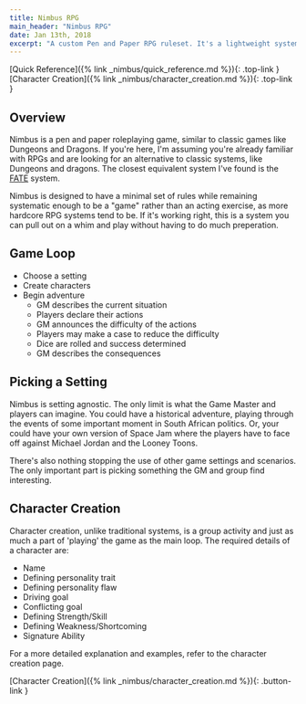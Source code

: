 ```yaml
---
title: Nimbus RPG
main_header: "Nimbus RPG"
date: Jan 13th, 2018
excerpt: "A custom Pen and Paper RPG ruleset. It's a lightweight system that prefers narrative context over stat lines to inform the game mechanics."
---
```


[Quick Reference]({% link _nimbus/quick_reference.md %}){: .top-link }
[Character Creation]({% link _nimbus/character_creation.md %}){: .top-link }

## Overview
Nimbus is a pen and paper roleplaying game, similar to classic games like Dungeons and Dragons. If you're here, I'm assuming you're already familiar with RPGs and are looking for an alternative to classic systems, like Dungeons and dragons. The closest equivalent system I've found is the [FATE](https://fate-srd.com/) system. 

Nimbus is designed to have a minimal set of rules while remaining systematic enough to be a "game" rather than an acting exercise, as more hardcore RPG systems tend to be. If it's working right, this is a system you can pull out on a whim and play without having to do much preperation.

## Game Loop
* Choose a setting
* Create characters
* Begin adventure
	* GM describes the current situation
	* Players declare their actions
	* GM announces the difficulty of the actions
	* Players may make a case to reduce the difficulty
	* Dice are rolled and success determined
	* GM describes the consequences

## Picking a Setting
Nimbus is setting agnostic. The only limit is what the Game Master and players can imagine. You could have a historical adventure, playing through the events of some important moment in South African politics. Or, your could have your own version of Space Jam where the players have to face off against Michael Jordan and the Looney Toons.

There's also nothing stopping the use of other game settings and scenarios. The only important part is picking something the GM and group find interesting.

## Character Creation
Character creation, unlike traditional systems, is a group activity and just as much a part of 'playing' the game as the main loop. The required details of a character are:
* Name
* Defining personality trait
* Defining personality flaw
* Driving goal
* Conflicting goal
* Defining Strength/Skill
* Defining Weakness/Shortcoming
* Signature Ability

For a more detailed explanation and examples, refer to the character creation page.

[Character Creation]({% link _nimbus/character_creation.md %}){: .button-link }